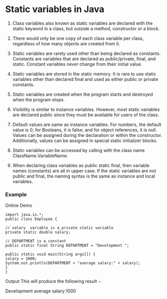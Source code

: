 # Static variables in Java

1. Class variables also known as static variables are declared with the static keyword in a class, but outside a method, constructor or a block.

2. There would only be one copy of each class variable per class, regardless of how many objects are created from it.

3. Static variables are rarely used other than being declared as constants. Constants are variables that are declared as public/private, final, and static. Constant variables never change from their initial value.

4. Static variables are stored in the static memory. It is rare to use static variables other than declared final and used as either public or private constants.

5. Static variables are created when the program starts and destroyed when the program stops.

6. Visibility is similar to instance variables. However, most static variables are declared public since they must be available for users of the class.

7. Default values are same as instance variables. For numbers, the default value is 0; for Booleans, it is false; and for object references, it is null. Values can be assigned during the declaration or within the constructor. Additionally, values can be assigned in special static initializer blocks.

8. Static variables can be accessed by calling with the class name ClassName.VariableName.

9. When declaring class variables as public static final, then variable names (constants) are all in upper case. If the static variables are not public and final, the naming syntax is the same as instance and local variables.

### Example
Online Demo
```
import java.io.*;
public class Employee {

// salary  variable is a private static variable
private static double salary;

// DEPARTMENT is a constant
public static final String DEPARTMENT = "Development ";

public static void main(String args[]) {
salary = 1000;
System.out.println(DEPARTMENT + "average salary:" + salary);
}
}
```
Output
This will produce the following result −

Development average salary:1000